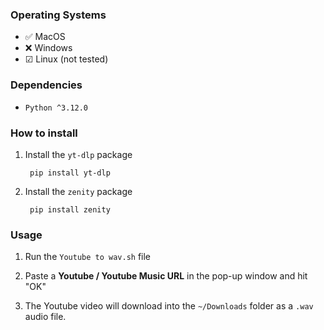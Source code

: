 ### Operating Systems

- ✅ MacOS
- ❌ Windows
- ☑ Linux (not tested)

### Dependencies

- `Python ^3.12.0`

### How to install

1. Install the `yt-dlp` package

        pip install yt-dlp
  
2. Install the `zenity` package

        pip install zenity

### Usage

1. Run the `Youtube to wav.sh` file
   
2. Paste a **Youtube / Youtube Music URL** in the pop-up window and hit "OK"

3. The Youtube video will download into the `~/Downloads` folder as a `.wav` audio file.
